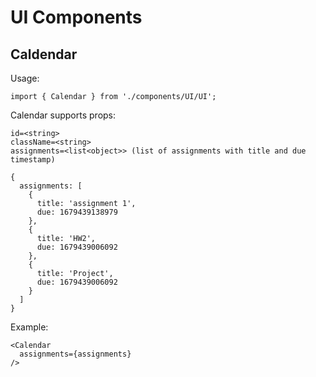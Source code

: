 # UI Components

## Caldendar

Usage: 

`import { Calendar } from './components/UI/UI';` 


Calendar supports props:

```
id=<string>
className=<string>
assignments=<list<object>> (list of assignments with title and due timestamp)
```

```
{
  assignments: [
    {
      title: 'assignment 1',
      due: 1679439138979
    },
    {
      title: 'HW2',
      due: 1679439006092
    },
    {
      title: 'Project',
      due: 1679439006092
    }
  ]
}
```

Example:

```
<Calendar 
  assignments={assignments}
/>
```